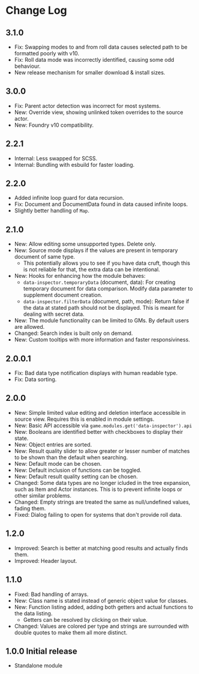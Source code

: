 # Change Log

## 3.1.0

- Fix: Swapping modes to and from roll data causes selected path to be formatted poorly with v10.
- Fix: Roll data mode was incorrectly identified, causing some odd behaviour.
- New release mechanism for smaller download & install sizes.

## 3.0.0

- Fix: Parent actor detection was incorrect for most systems.
- New: Override view, showing unlinked token overrides to the source actor.
- New: Foundry v10 compatibility.

## 2.2.1

- Internal: Less swapped for SCSS.
- Internal: Bundling with esbuild for faster loading.

## 2.2.0

- Added infinite loop guard for data recursion.
- Fix: Document and DocumentData found in data caused infinite loops.
- Slightly better handling of `Map`.

## 2.1.0

- New: Allow editing some unsupported types. Delete only.
- New: Source mode displays if the values are present in temporary document of same type.
  - This potentially allows you to see if you have data cruft, though this is not reliable for that, the extra data can be intentional.
- New: Hooks for enhancing how the module behaves:
  - `data-inspector.temporaryData` (document, data): For creating temporary document for data comparison. Modify data parameter to supplement document creation.
  - `data-inspector.filterData` (document, path, mode): Return false if the data at stated path should not be displayed. This is meant for dealing with secret data.
- New: The module functionality can be limited to GMs. By default users are allowed.
- Changed: Search index is built only on demand.
- New: Custom tooltips with more information and faster responsiviness.

## 2.0.0.1

- Fix: Bad data type notification displays with human readable type.
- Fix: Data sorting.

## 2.0.0

- New: Simple limited value editing and deletion interface accessible in source view. Requires this is enabled in module settings.
- New: Basic API accessible via `game.modules.get('data-inspector').api`
- New: Booleans are identified better with checkboxes to display their state.
- New: Object entries are sorted.
- New: Result quality slider to allow greater or lesser number of matches to be shown than the default when searching.
- New: Default mode can be chosen.
- New: Default inclusion of functions can be toggled.
- New: Default result quality setting can be chosen.
- Changed: Some data types are no longer icluded in the tree expansion, such as Item and Actor instances. This is to prevent infinite loops or other similar problems.
- Changed: Empty strings are treated the same as null/undefined values, fading them.
- Fixed: Dialog failing to open for systems that don't provide roll data.

## 1.2.0

- Improved: Search is better at matching good results and actually finds them.
- Improved: Header layout.

## 1.1.0

- Fixed: Bad handling of arrays.
- New: Class name is stated instead of generic object value for classes.
- New: Function listing added, adding both getters and actual functions to the data listing.
  - Getters can be resolved by clicking on their value.
- Changed: Values are colored per type and strings are surrounded with double quotes to make them all more distinct.

## 1.0.0 Initial release

- Standalone module
